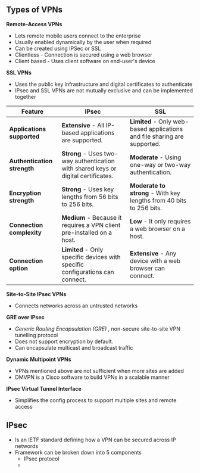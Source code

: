 ## Types of VPNs
**Remote-Access VPNs**
- Lets remote mobile users connect to the enterprise
- Usually enabled dynamically by the user when required
- Can be created using IPSec or SSL
- Clientless - Connection is secured using a web browser
- Client based - Uses client software on end-user's device

**SSL VPNs**
- Uses the public key infrastructure and digital certificates to authenticate
- IPsec and SSL VPNs are not mutually exclusive and can be implemented together

|Feature|IPsec|SSL|
|---|---|---|
|**Applications supported**|**Extensive** - All IP-based applications are supported.|**Limited** - Only web-based applications and file sharing are supported.|
|**Authentication strength**|**Strong** - Uses two-way authentication with shared keys or digital certificates.|**Moderate** - Using one-way or two-way authentication.|
|**Encryption strength**|**Strong** - Uses key lengths from 56 bits to 256 bits.|**Moderate to strong** - With key lengths from 40 bits to 256 bits.|
|**Connection complexity**|**Medium** - Because it requires a VPN client pre-installed on a host.|**Low** - It only requires a web browser on a host.|
|**Connection option**|**Limited** - Only specific devices with specific configurations can connect.|**Extensive** - Any device with a web browser can connect.|

**Site-to-Site IPsec VPNs**
- Connects networks across an untrusted networks

**GRE over IPsec**
- *Generic Routing Encapsulation (GRE)* , non-secure site-to-site VPN tunelling protocol
- Does not support encryption by default.
- Can encapsulate multicast and broadcast traffic

**Dynamic Multipoint VPNs**
- VPNs mentioned above are not sufficient when more sites are added
- DMVPN is a Cisco software to build VPNs in a scalable manner

**IPsec Virtual Tunnel Interface**
- Simplifies the config process to support multiple sites and remote access


## IPsec
- Is an IETF standard defining how a VPN can be secured across IP networds
- Framework can be broken down into 5 components
	- IPsec protocol
	- 